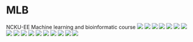 # MLB
NCKU-EE Machine learning and bioinformatic course
![](https://i.imgur.com/owsiDfz.png)
![](https://i.imgur.com/1Jnsz7q.png)
![](https://i.imgur.com/vYpc6Ob.png)
![](https://i.imgur.com/OTHybla.png)
![](https://i.imgur.com/tKfv3pK.png)
![](https://i.imgur.com/5V6qvvx.png)
![](https://i.imgur.com/DL3svXX.png)
![](https://i.imgur.com/V59rjut.png)
![](https://i.imgur.com/KRp4ZaC.png)
![](https://i.imgur.com/uN8OgXQ.png)
![](https://i.imgur.com/jiKW6ZT.png)
![](https://i.imgur.com/ub0KLeK.png)
![](https://i.imgur.com/vfH9n6N.png)
![](https://i.imgur.com/40H2u1T.png)
![](https://i.imgur.com/bgiIe8C.png)
![](https://i.imgur.com/lT6kpOO.png)
![](https://i.imgur.com/JBBF0Kr.png)
